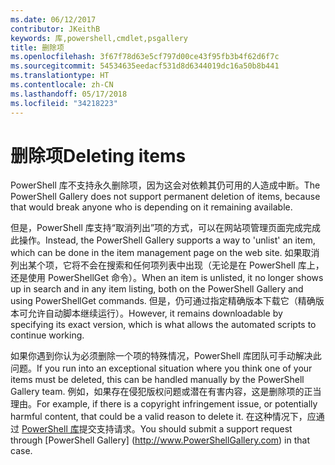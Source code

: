 ```yaml
---
ms.date: 06/12/2017
contributor: JKeithB
keywords: 库,powershell,cmdlet,psgallery
title: 删除项
ms.openlocfilehash: 3f67f78d63e5cf797d00ce43f95fb3b4f62d6f7c
ms.sourcegitcommit: 54534635eedacf531d8d6344019dc16a50b8b441
ms.translationtype: HT
ms.contentlocale: zh-CN
ms.lasthandoff: 05/17/2018
ms.locfileid: "34218223"
---
```

# <a name="deleting-items"></a><span data-ttu-id="f2993-103">删除项</span><span class="sxs-lookup"><span data-stu-id="f2993-103">Deleting items</span></span>

<span data-ttu-id="f2993-104">PowerShell 库不支持永久删除项，因为这会对依赖其仍可用的人造成中断。</span><span class="sxs-lookup"><span data-stu-id="f2993-104">The PowerShell Gallery does not support permanent deletion of items, because that would break anyone who is depending on it remaining available.</span></span>

<span data-ttu-id="f2993-105">但是，PowerShell 库支持“取消列出”项的方式，可以在网站项管理页面完成完成此操作。</span><span class="sxs-lookup"><span data-stu-id="f2993-105">Instead, the PowerShell Gallery supports a way to 'unlist' an item, which can be done in the item management page on the web site.</span></span>
<span data-ttu-id="f2993-106">如果取消列出某个项，它将不会在搜索和任何项列表中出现（无论是在 PowerShell 库上，还是使用 PowerShellGet 命令）。</span><span class="sxs-lookup"><span data-stu-id="f2993-106">When an item is unlisted, it no longer shows up in search and in any item listing, both on the PowerShell Gallery and using PowerShellGet commands.</span></span>
<span data-ttu-id="f2993-107">但是，仍可通过指定精确版本下载它（精确版本可允许自动脚本继续运行）。</span><span class="sxs-lookup"><span data-stu-id="f2993-107">However, it remains downloadable by specifying its exact version, which is what allows the automated scripts to continue working.</span></span>

<span data-ttu-id="f2993-108">如果你遇到你认为必须删除一个项的特殊情况，PowerShell 库团队可手动解决此问题。</span><span class="sxs-lookup"><span data-stu-id="f2993-108">If you run into an exceptional situation where you think one of your items must be deleted, this can be handled manually by the PowerShell Gallery team.</span></span>
<span data-ttu-id="f2993-109">例如，如果存在侵犯版权问题或潜在有害内容，这是删除项的正当理由。</span><span class="sxs-lookup"><span data-stu-id="f2993-109">For example, if there is a copyright infringement issue, or potentially harmful content, that could be a valid reason to delete it.</span></span>
<span data-ttu-id="f2993-110">在这种情况下，应通过 [PowerShell 库](http://www.PowerShellGallery.com)提交支持请求。</span><span class="sxs-lookup"><span data-stu-id="f2993-110">You should submit a support request through [PowerShell Gallery] (http://www.PowerShellGallery.com) in that case.</span></span>